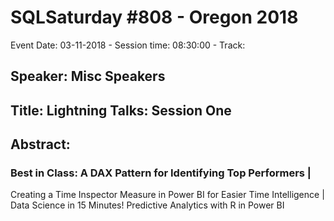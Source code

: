 # SQLSaturday #808 - Oregon 2018
Event Date: 03-11-2018 - Session time: 08:30:00 - Track: 
## Speaker: Misc Speakers
## Title: Lightning Talks: Session One
## Abstract:
### Best in Class: A DAX Pattern for Identifying Top Performers | 
Creating a Time Inspector Measure in Power BI for Easier Time Intelligence | 
Data Science in 15 Minutes! Predictive Analytics with R in Power BI
